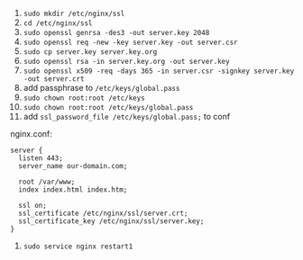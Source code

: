1. `sudo mkdir /etc/nginx/ssl`
1. `cd /etc/nginx/ssl`
1. `sudo openssl genrsa -des3 -out server.key 2048`
1. `sudo openssl req -new -key server.key -out server.csr`
1. `sudo cp server.key server.key.org`
1. `sudo openssl rsa -in server.key.org -out server.key`
1. `sudo openssl x509 -req -days 365 -in server.csr -signkey server.key -out server.crt`
1. add passphrase to `/etc/keys/global.pass`
1. `sudo chown root:root /etc/keys `
1. `sudo chown root:root /etc/keys/global.pass`
1. add `ssl_password_file /etc/keys/global.pass;` to conf

nginx.conf:

```
server {
  listen 443;
  server_name our-domain.com;

  root /var/www;
  index index.html index.htm;

  ssl on;
  ssl_certificate /etc/nginx/ssl/server.crt;
  ssl_certificate_key /etc/nginx/ssl/server.key;
}
```

1. `sudo service nginx restart1`
